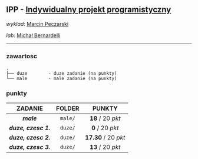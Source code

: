 ## IPP - [Indywidualny projekt programistyczny](https://usosweb.uw.edu.pl/kontroler.php?_action=katalog2/przedmioty/pokazPrzedmiot&prz_kod=1000-222bIPP)

_wyklad_: [Marcin Peczarski](https://usosweb.uw.edu.pl/kontroler.php?_action=katalog2/osoby/pokazOsobe&os_id=874)

_lab_: [Michał Bernardelli](https://www.google.com/search?q=Micha%C5%82+Bernardelli&client=safari&rls=en&sxsrf=AOaemvJ6j5VvGy90T8tRc1rI_VdvseV8oA:1631047415955&tbm=isch&source=iu&ictx=1&fir=fGwrZBdvk5vS_M%252C11nwd8ezxzImrM%252C_&vet=1&usg=AI4_-kSr8v0M8YF082kj4fb9ThyxqEm8ew&sa=X&ved=2ahUKEwihu9uO3e3yAhUV3IUKHTX6Au0Q9QF6BAgcEAE#imgrc=fGwrZBdvk5vS_M)

---

### zawartosc

```
.
├── duze        - duze zadanie (na punkty)
└── male        - male zadanie (na punkty)
```

### punkty

| ZADANIE              | FOLDER    | PUNKTY                |
| :------------------: | :-------: | :-------------------: |
| **_male_**           | `male/`   | **18** / 20 _pkt_     |
| **_duze, czesc 1._** | `duze/`   | **0** / 20 _pkt_      |
| **_duze, czesc 2._** | `duze/`   | **17.30** / 20 _pkt_  |
| **_duze, czesc 3._** | `duze/`   | **13** / 20 _pkt_     |
